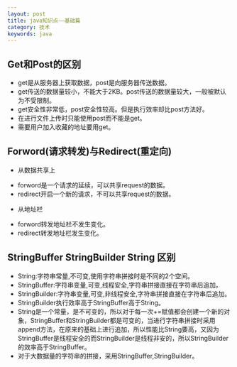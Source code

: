 ```yaml
---
layout: post
title: java知识点——基础篇
category: 技术
keywords: java
---
```


## Get和Post的区别

* get是从服务器上获取数据，post是向服务器传送数据。
* get传送的数据量较小，不能大于2KB。post传送的数据量较大，一般被默认为不受限制。
* get安全性非常低，post安全性较高。但是执行效率却比post方法好。
* 在进行文件上传时只能使用post而不能是get。
* 需要用户加入收藏的地址要用get。

## Forword(请求转发)与Redirect(重定向)

* 从数据共享上
+ forword是一个请求的延续，可以共享request的数据。
+ redirect开启一个新的请求，不可以共享request的数据。

* 从地址栏
+ forword转发地址栏不发生变化。
+ redirect转发地址栏发生变化。

## StringBuffer StringBuilder String 区别

* String:字符串常量,不可变,使用字符串拼接时是不同的2个空间。
* StringBuffer:字符串变量,可变,线程安全,字符串拼接直接在字符串后追加。
* StringBuilder:字符串变量,可变,非线程安全,字符串拼接直接在字符串后追加。
* StringBuilder执行效率高于StringBuffer高于String。
* String是一个常量，是不可变的，所以对于每一次+=赋值都会创建一个新的对象，StringBuffer和StringBuilder都是可变的，当进行字符串拼接时采用append方法，在原来的基础上进行追加，所以性能比String要高，又因为StringBuffer是线程安全的而StringBuilder是线程非安的，所以StringBuilder的效率高于StringBuffer。
* 对于大数据量的字符串的拼接，采用StringBuffer,StringBuilder。
